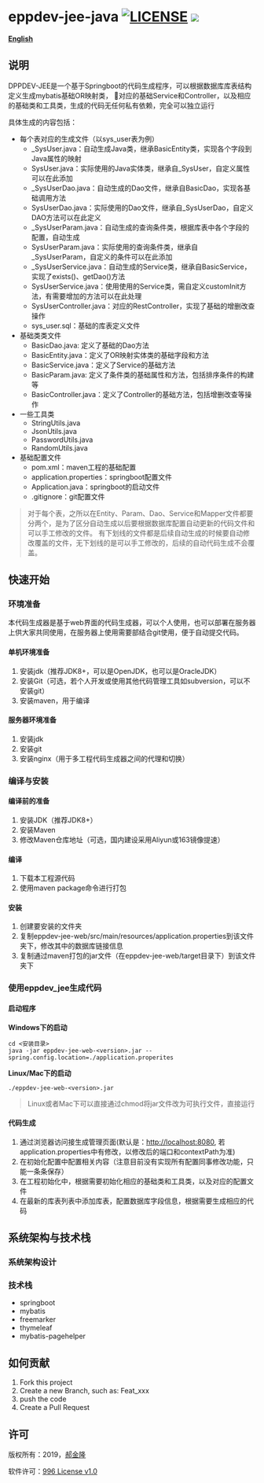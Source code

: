 # eppdev-jee-java  [![LICENSE](https://img.shields.io/badge/license-Anti%20996-blue.svg)](https://github.com/996icu/996.ICU/blob/master/LICENSE) <a href="https://996.icu"><img src="https://img.shields.io/badge/link-996.icu-red.svg"></a>

**[English](README_en.md)**



## 说明

DPPDEV-JEE是一个基于Springboot的代码生成程序，可以根据数据库库表结构定义生成mybatis基础OR映射类，
对应的基础Service和Controller，以及相应的基础类和工具类，生成的代码无任何私有依赖，完全可以独立运行

具体生成的内容包括：

* 每个表对应的生成文件（以sys_user表为例）
  * _SysUser.java：自动生成Java类，继承BasicEntity类，实现各个字段到Java属性的映射
  * SysUser.java：实际使用的Java实体类，继承自_SysUser，自定义属性可以在此添加
  * _SysUserDao.java：自动生成的Dao文件，继承自BasicDao，实现各基础调用方法
  * SysUserDao.java：实际使用的Dao文件，继承自_SysUserDao，自定义DAO方法可以在此定义
  * _SysUserParam.java：自动生成的查询条件类，根据库表中各个字段的配置，自动生成
  * SysUserParam.java：实际使用的查询条件类，继承自_SysUserParam，自定义的条件可以在此添加
  * _SysUserService.java：自动生成的Service类，继承自BasicService，实现了exists()、getDao()方法
  * SysUserService.java：使用使用的Service类，需自定义customInit方法，有需要增加的方法可以在此处理
  * SysUserController.java：对应的RestController，实现了基础的增删改查操作
  * sys_user.sql：基础的库表定义文件
* 基础类类文件
  * BasicDao.java: 定义了基础的Dao方法
  * BasicEntity.java：定义了OR映射实体类的基础字段和方法
  * BasicService.java：定义了Service的基础方法
  * BasicParam.java: 定义了条件类的基础属性和方法，包括排序条件的构建等
  * BasicController.java：定义了Controller的基础方法，包括增删改查等操作
* 一些工具类
  * StringUtils.java
  * JsonUtils.java
  * PasswordUtils.java
  * RandomUtils.java
* 基础配置文件
  * pom.xml：maven工程的基础配置
  * application.properties：springboot配置文件
  * Application.java：springboot的启动文件
  * .gitignore：git配置文件

> 对于每个表，之所以在Entity、Param、Dao、Service和Mapper文件都要分两个，是为了区分自动生成以后要根据数据库配置自动更新的代码文件和可以手工修改的文件。
> 有下划线的文件都是后续自动生成的时候要自动修改覆盖的文件，无下划线的是可以手工修改的，后续的自动代码生成不会覆盖。

## 快速开始

### 环境准备

本代码生成器是基于web界面的代码生成器，可以个人使用，也可以部署在服务器上供大家共同使用，在服务器上使用需要部结合git使用，便于自动提交代码。

#### 单机环境准备

1. 安装jdk（推荐JDK8+，可以是OpenJDK，也可以是OracleJDK）
2. 安装Git（可选，若个人开发或使用其他代码管理工具如subversion，可以不安装git）
3. 安装maven，用于编译

#### 服务器环境准备

1. 安装jdk
2. 安装git
3. 安装nginx（用于多工程代码生成器之间的代理和切换）


### 编译与安装

#### 编译前的准备

1. 安装JDK（推荐JDK8+）
2. 安装Maven
3. 修改Maven仓库地址（可选，国内建设采用Aliyun或163镜像提速）

#### 编译

1. 下载本工程源代码
2. 使用maven package命令进行打包

#### 安装

1. 创建要安装的文件夹
2. 复制eppdev-jee-web/src/main/resources/application.properties到该文件夹下，修改其中的数据库链接信息
3. 复制通过maven打包的jar文件（在eppdev-jee-web/target目录下）到该文件夹下 


### 使用eppdev_jee生成代码

#### 启动程序

**Windows下的启动**
~~~shall
cd <安装目录>
java -jar eppdev-jee-web-<version>.jar --spring.config.location=./application.properites
~~~

**Linux/Mac下的启动**
~~~shell
./eppdev-jee-web-<version>.jar
~~~
> Linux或者Mac下可以直接通过chmod将jar文件改为可执行文件，直接运行

#### 代码生成

1. 通过浏览器访问接生成管理页面(默认是：[http://localhost:8080](http://localhost:8080), 
   若application.properties中有修改，以修改后的端口和contextPath为准)
2. 在初始化配置中配置相关内容（注意目前没有实现所有配置同事修改功能，只能一条条保存）
3. 在工程初始化中，根据需要初始化相应的基础类和工具类，以及对应的配置文件
4. 在最新的库表列表中添加库表，配置数据库字段信息，根据需要生成相应的代码

## 系统架构与技术栈

### 系统架构设计


### 技术栈

* springboot
* mybatis
* freemarker
* thymeleaf
* mybatis-pagehelper

## 如何贡献

1. Fork this project
2. Create a new Branch, such as: Feat_xxx 
3. push the code
4. Create a Pull Request

## 许可


 版权所有：2019，[郝金隆](mailto:jinlong.hao@eppdev.cn)
 
 软件许可：[996 License v1.0](LICENSE-CN)



